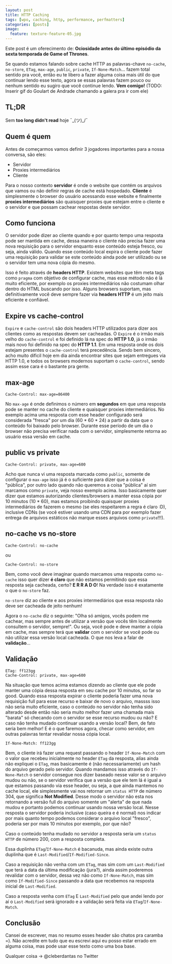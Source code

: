 ```yaml
---
layout: post
title: HTTP Caching
tags: [wpo, caching, http, performance, perfmatters]
categories: [posts]
image:
  feature: texture-feature-05.jpg
---
```


Este post é um oferecimento de: **Ociosidade antes do último episódio da sexta temporada de Game of Thrones**.

Se quando estamos falando sobre cache HTTP as palavras-chave `no-cache`, `no-store`, `ETag`, `max-age`, `public`, `private`, `If-None-Match`... fazem total sentido pra você, então eu te libero a fazer alguma coisa mais útil do que continuar lendo esse texto, agora se essas palavras fazem pouco ou nenhum sentido eu sugiro que você continue lendo. **Vem comigo!** (TODO: Inserir gif do Goulart de Andrade chamando a galera pra ir com ele)

## TL;DR
Sem **too long didn't read** hoje ¯\_(ツ)_/¯

## Quem é quem
Antes de começarmos vamos definir 3 jogadores importantes para a nossa conversa, são eles:

* Servidor
* Proxies intermediários
* Cliente

Para o nosso contexto **servidor** é onde o website que contém os arquivos que vamos ou não definir regras de cache está hospedado. **Cliente** é simplesmente o browser do usuário acessando esse website e finalmente **proxies intermediários** são quaisquer proxies que estejam entre o cliente e o servidor e que possam cachear respostas deste servidor.

## Como funciona
O servidor pode dizer ao cliente quando e por quanto tempo uma resposta pode ser mantida em cache, dessa maneira o cliente não precisa fazer uma nova requisição para o servidor enquanto esse conteúdo esteja fresco, ou seja, ainda válido. Quando esse conteúdo local expira o cliente pode fazer uma requisição para validar se este conteúdo ainda pode ser utilizado ou se o servidor tem uma nova cópia do mesmo.

Isso é feito através de **headers HTTP**. Existem websites que têm meta tags como `pragma` com objetivo de configurar cache, mas esse método não é lá muito eficiente, por exemplo os proxies intermediários não costumam olhar dentro do HTML buscando por isso. Alguns browsers suportam, mas definitivamente você deve sempre fazer via **headers HTTP** é um jeito mais eficiente e confiável.

## Expire vs cache-control
`Expire` e `cache-control` são dois headers HTTP utilizados para dizer aos clientes como as respostas devem ser cacheadas. O `Expire` é o irmão mais velho do `cache-control` e foi definido lá na spec do **HTTP 1.0**, já o irmão mais novo foi definido na spec do **HTTP 1.1**. Em uma resposta onde os dois estejam presentes o `cache-control` terá precedência. Sendo bem sincero, acho muito dificil hoje em dia ainda encontrar sites que sejam entregues via HTTP 1.0, e todos os browsers modernos suportam o `cache-control`, sendo assim esse cara é o bastante pra gente.


## max-age
```
Cache-Control: max-age=86400
```

No `max-age` é onde definimos o número em **segundos** em que uma resposta pode se manter no cache do cliente e quaisquer proxies intermediários. No exemplo acima uma resposta com esse header configurado será considerada "fresca" por um dia (60 * 60 * 24) a partir da data que o conteúdo foi baixado pelo browser. Durante esse período de um dia o browser não precisa verificar nada com o servidor, simplesmente retorna ao usuário essa versão em cache.

## public vs private
```
Cache-Control: private, max-age=600
```

Acho que nunca vi uma resposta marcada como `public`, somente de configurar o `max-age` isso já é o suficiente para dizer que a coisa é "pública", por outro lado quando não queremos a coisa "pública" aí sim marcamos como `private`, veja nosso exemplo acima. Isso basicamente quer dizer que estamos autorizando clientes/browsers a manter essa cópia por 10 minutos (10 * 60), mas estamos proibindo quaisquer proxies intermediários de fazerem o mesmo (se eles respeitarem a regra é claro :D), inclusive CDNs (se você estiver usando uma CDN para por exemplo fazer entrega de arquivos estáticos não marque esses arquivos como `private`!!!).

## no-cache vs no-store
```
Cache-Control: no-cache
```
ou
```
Cache-Control: no-store
```
Bem, como você deve imaginar quando marcamos uma resposta como `no-cache` isso quer dizer **é claro** que não estamos permitindo que essa resposta seja cacheada, certo? **E R R A D O**! Na verdade isso é exatamente o que o `no-store` faz.

`no-store` diz ao cliente e aos proxies intermediários que essa resposta não deve ser cacheada de jeito nenhum!

Agora o `no-cache` diz o seguinte: "Olha só amigos, vocês podem me cachear, mas sempre antes de utilizar a versão que vocês têm localmente consultem o servidor, sempre!". Ou seja, você pode e deve manter a cópia em cache, mas sempre terá que **validar** com o servidor se você pode ou não utilizar essa versão local cacheada. O que nos leva a falar de **validação**...

## Validação
```
ETag: ff123gg
Cache-Control: private, max-age=600
```
Na situação que temos acima estamos dizendo ao cliente que ele pode manter uma cópia dessa resposta em seu cache por 10 minutos, so far so good. Quando essa resposta expirar o cliente poderia fazer uma nova requisição full para esse recurso e baixar de novo o arquivo, massss isso não seria muito eficiente, caso o conteúdo no servidor não tenha sido alterado desde então não seria muito melhor fazer uma chamada mais "barata" só checando com o servidor se esse recurso mudou ou não? E caso não tenha mudado continuar usando a versão local? Bem, de fato seria bem melhor! E é o que faremos agora, checar como servidor, em outras palavras tentar revalidar nossa cópia local.


```
If-None-Match: ff123gg
```

Bem, o cliente irá fazer uma request passando o header `If-None-Match` com o valor que recebeu inicialmente no header `ETag` da resposta, alías ainda não expliquei o `ETag`, mas basicamente é (não necessariamente) um hash do arquivo gerado pelo servidor. Quando mandamos isso através do `If-None-Match` o servidor consegue nos dizer baseado nesse valor se o arquivo mudou ou não, se o servidor verifica que a versão que ele tem lá é igual a que estamos passando via esse header, ou seja, a que ainda mantemos no cache local, ele simplesmente vai nos retornar um `status HTTP` de número 304, que significa **Not Modified**. Desse modo o servidor não esta nos retornando a versão full do arquivo somente um "alerta" de que nada mudou e portanto podemos continuar usando nossa versão local. Nesse resposta o servidor poderia inclusive (caso queira e é normal) nos indicar por mais quanto tempo podemos considerar o arquivo local "fresco", poderia ser por mais 10 minutos por exemplo, por que não?

Caso o conteúdo tenha mudado no servidor a resposta seria um `status HTTP` de número 200, com a resposta completa.

Essa duplinha `ETag`/`If-None-Match` é bacanuda, mas ainda existe outra duplinha que é `Last-Modified`/`If-Modified-Since`.

Caso a requisição não venha com um `ETag`, mas sim com um `Last-Modified` que terá a data da última modificação (jura?), ainda assim poderemos revalidar com o servidor, dessa vez não como `If-None-Match`, mas sim como `If-Modified-Since` passando a data que recebemos na resposta inicial de `Last-Modified`.

Caso a resposta venha com `ETag` E `Last-Modified` pelo que andei lendo por aí o `Last-Modified` será ignorado e a validação será feita via `ETag`/`If-None-Match`.

## Conclusão
Cansei de escrever, mas no resumo esses header são chatos pra caramba =). Não acredite em tudo que eu escrevi aqui eu posso estar errado em alguma coisa, mas pode usar esse texto como uma boa base.

Qualquer coisa -> @cleberdantas no Twitter

